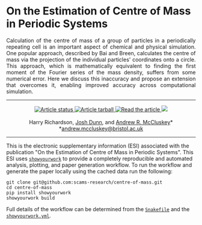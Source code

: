 # On the Estimation of Centre of Mass in Periodic Systems

<p align="justify">
Calculation of the centre of mass of a group of particles in a periodically repeating cell is an important aspect of chemical and physical simulation. 
One popular approach, described by Bai and Breen, calculates the centre of mass via the projection of the individual particles' coordinates onto a circle.
This approach, which is mathematically equivalent to finding the first moment of the Fourier series of the mass density, suffers from some numerical error. 
Here we discuss this inaccuracy and propose an extension that overcomes it, enabling improved accuracy across computational simulation. 
</p>

---
<p align="center">
<a href="https://github.com/scams-research/centre-of-mass/actions/workflows/build.yml">
<img src="https://github.com/scams-research/centre-of-mass/actions/workflows/build.yml/badge.svg" alt="Article status"/>
</a>
<a href="https://github.com/scams-research/centre-of-mass/raw/main-pdf/arxiv.tar.gz">
<img src="https://img.shields.io/badge/article-tarball-blue.svg?style=flat" alt="Article tarball"/>
</a>
<a href="https://github.com/scams-research/centre-of-mass/raw/main-pdf/ms.pdf">
<img src="https://img.shields.io/badge/article-pdf-blue.svg?style=flat" alt="Read the article"/>
</a>
<a href="https://arxiv.org/abs/xxxx.xxxxx">
<img src="https://img.shields.io/badge/arXiv-xxxx.xxxxx-orange.svg"/>
</a>
<br><br>
<a hred= "https://orcid.org/0009-0002-6808-4573">Harry Richardson</a>,
<a href="https://orcid.org/0000-0003-2659-0806">Josh Dunn</a>,
and 
<a href="https://orcid.org/0000-0003-3381-5911">Andrew R. McCluskey</a>&ast;<br>
&ast;<a href="mailto:andrew.mccluskey@bristol.ac.uk">andrew.mccluskey@bristol.ac.uk</a>
</p>

---

This is the electronic supplementary information (ESI) associated with the publication "On the Estimation of Centre of Mass in Periodic Systems". 
This ESI uses [`showyourwork`](https://show-your.work) to provide a completely reproducible and automated analysis, plotting, and paper generation workflow. 
To run the workflow and generate the paper locally using the cached data run the following: 
```
git clone git@github.com:scams-research/centre-of-mass.git
cd centre-of-mass
pip install showyourwork
showyourwork build 
```
Full details of the workflow can be determined from the [`Snakefile`](https://github.com/scams-research/centre-of-mass/blob/main/Snakefile) and the [`showyourwork.yml`](https://github.com/scams-research/centre-of-mass/blob/main/showyourwork.yml).

